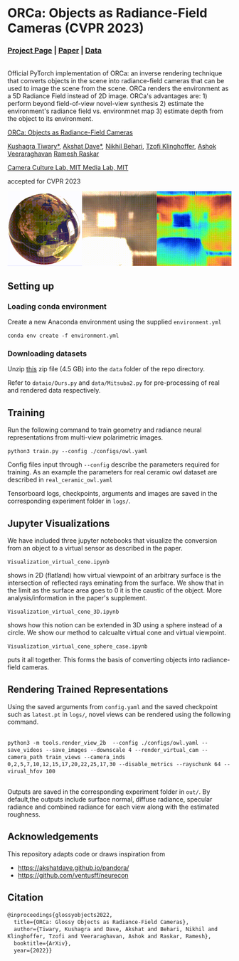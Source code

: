 # ORCa: Objects as Radiance-Field Cameras (CVPR 2023)
### [Project Page](https://ktiwary2.github.io/objectsascam/) | [Paper](https://arxiv.org/pdf/2212.04531.pdf) | [Data](https://drive.google.com/file/d/1FvOi_2wfSUnASHulQdBhHQcQCxOuJ8zz/view?usp=sharing)
<br>
Official PyTorch implementation of ORCa: an inverse rendering technique that converts objects in the scene into radiance-field cameras that can be used to image the scene from the scene. ORCa renders the environment as a 5D Radiance Field instead of 2D image. ORCa's advantages are:  
 1) perform beyond field-of-view novel-view synthesis
 2) estimate the environment's radiance field vs. environmnet map
 3) estimate depth from the object to its environment. 

<br>

[ORCa: Objects as Radiance-Field Cameras](https://ktiwary2.github.io/objectsascam/)

 [Kushagra Tiwary*](https://www.media.mit.edu/people/ktiwary/overview/),
 [Akshat Dave*](https://akshadave.github.io),
 [Nikhil Behari](https://www.media.mit.edu/people/nbehari/overview/),
 [Tzofi Klinghoffer](https://tzofi.github.io/),
 [Ashok Veeraraghavan](https://computationalimaging.rice.edu/team/ashok-veeraraghavan/) 
 [Ramesh Raskar](https://web.media.mit.edu/~raskar/) 

 [Camera Culture Lab, MIT Media Lab, MIT](https://www.media.mit.edu/groups/camera-culture/overview/)

accepted for CVPR 2023

![Teaser Animation](media/teaser_lv_room.gif)

## Setting up
### Loading conda environment

Create a new Anaconda environment using the supplied `environment.yml` 
```
conda env create -f environment.yml
```

### Downloading datasets

Unzip [this](https://drive.google.com/drive/folders/1VPth2BHVREkjle7gpfcHmxAxYUzQIzki?usp=share_link) zip file (4.5 GB) into the `data` folder of the repo directory.

Refer to `dataio/Ours.py` and `data/Mitsuba2.py` for pre-processing of real and rendered data respectively.

## Training

Run the following command to train geometry and radiance neural representations from multi-view polarimetric images.
```
python3 train.py --config ./configs/owl.yaml
```
Config files input through `--config` describe the parameters required for training. As an example the parameters for real ceramic owl dataset are described in `real_ceramic_owl.yaml`

Tensorboard logs, checkpoints, arguments and images are saved in the corresponding experiment folder in `logs/`.

## Jupyter Visualizations 

We have included three jupyter notebooks that visualize the conversion from an object to a virtual sensor as described in the paper. 

```
Visualization_virtual_cone.ipynb
```
shows in 2D (flatland) how virtual viewpoint of an arbitrary surface is the intersection of reflected rays eminating from the surface. We show that in the limit as the surface area goes to 0 it is the caustic of the object. More analysis/information in the paper's supplement. 

```
Visualization_virtual_cone_3D.ipynb
```
shows how this notion can be extended in 3D using a sphere instead of a circle. We show our method to calcualte virtual cone and virtual viewpoint. 

```
Visualization_virtual_cone_sphere_case.ipynb
```
puts it all together. This forms the basis of converting objects into radiance-field cameras. 

## Rendering Trained Representations
Using the saved arguments from `config.yaml` and the saved checkpoint such as `latest.pt` in `logs/`, novel views can be rendered using the following command.

```

python3 -m tools.render_view_2b  --config ./configs/owl.yaml --save_videos --save_images --downscale 4 --render_virtual_cam --camera_path train_views --camera_inds 0,2,5,7,10,12,15,17,20,22,25,17,30 --disable_metrics --rayschunk 64 --virual_hfov 100 
 
```

Outputs are saved in the corresponding experiment folder in `out/`. By default,the outputs include surface normal, diffuse radiance, specular radiance and combined radiance for each view along with the estimated roughness.

## Acknowledgements

This repository adapts code or draws inspiration from

- https://akshatdave.github.io/pandora/
- https://github.com/ventusff/neurecon

## Citation

```
@inproceedings{glossyobjects2022,
  title={ORCa: Glossy Objects as Radiance-Field Cameras},
  author={Tiwary, Kushagra and Dave, Akshat and Behari, Nikhil and Klinghoffer, Tzofi and Veeraraghavan, Ashok and Raskar, Ramesh},
  booktitle={ArXiv},
  year={2022}}
```